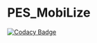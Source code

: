 # PES_MobiLize

[![Codacy Badge](https://app.codacy.com/project/badge/Grade/e89067df4aca406896b78453d5c8d337)](https://www.codacy.com/manual/laiabatlle/PES_MobiLize?utm_source=github.com&amp;utm_medium=referral&amp;utm_content=laiabatlle/PES_MobiLize&amp;utm_campaign=Badge_Grade)
